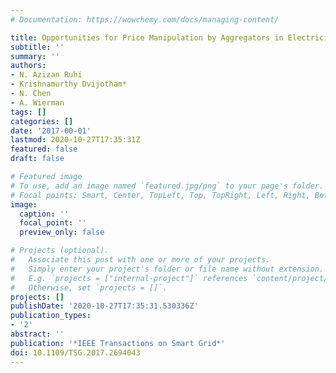 ```yaml
---
# Documentation: https://wowchemy.com/docs/managing-content/

title: Opportunities for Price Manipulation by Aggregators in Electricity Markets
subtitle: ''
summary: ''
authors:
- N. Azizan Ruhi
- Krishnamurthy Dvijotham*
- N. Chen
- A. Wierman
tags: []
categories: []
date: '2017-00-01'
lastmod: 2020-10-27T17:35:31Z
featured: false
draft: false

# Featured image
# To use, add an image named `featured.jpg/png` to your page's folder.
# Focal points: Smart, Center, TopLeft, Top, TopRight, Left, Right, BottomLeft, Bottom, BottomRight.
image:
  caption: ''
  focal_point: ''
  preview_only: false

# Projects (optional).
#   Associate this post with one or more of your projects.
#   Simply enter your project's folder or file name without extension.
#   E.g. `projects = ["internal-project"]` references `content/project/deep-learning/index.md`.
#   Otherwise, set `projects = []`.
projects: []
publishDate: '2020-10-27T17:35:31.530336Z'
publication_types:
- '2'
abstract: ''
publication: '*IEEE Transactions on Smart Grid*'
doi: 10.1109/TSG.2017.2694043
---
```

